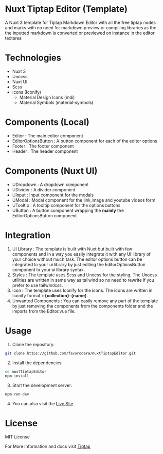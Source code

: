 # Nuxt Tiptap Editor (Template)

A Nuxt 3 template for Tiptap Markdown Editor with all the free tiptap nodes and marks with no need for markdown preview or compiling libraries as the the inputted markdown is converted or previewed on instance in the editor textarea 

# Technologies
- Nuxt 3
- Unocss
- Nuxt UI
- Scss
- Icons (Iconify)
  - Material Design Icons (mdi)
  - Material Symbols (material-symbols)

# Components (Local)
- Editor : The main editor component
- EditorOptionsButton : A button component for each of the editor options
- Footer : The footer component
- Header : The header component

# Components (Nuxt UI)
- UDropdown : A dropdown component
- UDivider : A divider component
- UInput : Input component for the modals
- UModal : Modal component for the link,image and youtube videos form
- UTooltip : A tooltip component for the options buttons
- UButton : A button component wrapping the **mainly** the EditorOptionsButton component

# Integration
1. UI Library : The template is built with Nuxt but built with few components and in a way you easily integrate it with any UI library of your choice without much task. The editor options button can be integrated to your ui library by just editing the EditorOptionsButton component to your ui library syntax.
2. Styles : The template uses Scss and Unocss for the styling. The Unocss utilities are written in same way as tailwind so no need to rewrite if you prefer to use tailwindcss.
3. Icon : The template uses Iconify for the icons. The icons are written in Iconify format **i-{collection}-{name}**.
4. Unwanted Components : You can easily remove any part of the template by just removing the components from the components folder and the imports from the Editor.vue file.

# Usage
1. Clone the repository:
```bash
git clone https://github.com/favorodera/nuxtTiptapEditor.git
```
2. Install the dependencies:
```bash
cd nuxtTiptapEditor
npm install
```
3. Start the development server:
```bash
npm run dev
```
4. You can also visit the [Live Site](https://nuxt-tiptap-editor-template.vercel.app/)

# License
MIT License

For More information and docs visit [Tiptap](https://tiptap.dev/)